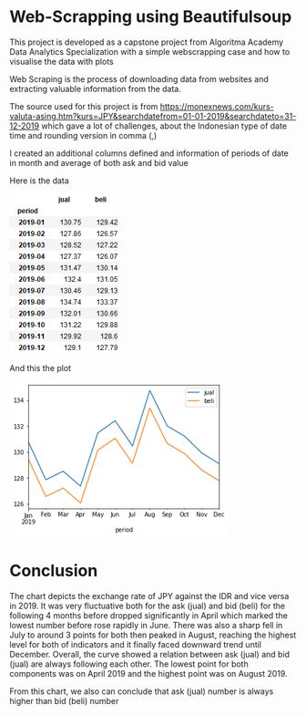 # Web-Scrapping using Beautifulsoup

This project is developed as a capstone project from Algoritma Academy Data Analytics Specialization with a simple webscrapping case and how to visualise the data with plots

Web Scraping is the process of downloading data from websites and extracting valuable information from the data. 

The source used for this project is from https://monexnews.com/kurs-valuta-asing.htm?kurs=JPY&searchdatefrom=01-01-2019&searchdateto=31-12-2019 which gave a lot of challenges, about the Indonesian type of date time and rounding version in comma (,)

I created an additional columns defined and information of periods of date in month and average of both ask and bid value

Here is the data

![](assets/result.png)

And this the plot

![](assets/plot.png)

# Conclusion

The chart depicts the exchange rate of JPY against the IDR and vice versa in 2019. It was very fluctuative both for the ask (jual) and bid (beli) for the following 4 months before dropped significantly in April which marked the lowest number before rose rapidly in June. There was also a sharp fell in July to around 3 points for both then peaked in August, reaching the highest level for both of indicators and it finally faced downward trend until December. Overall, the curve showed a relation between ask (jual) and bid (jual) are always following each other. The lowest point for both components was on April 2019 and the highest point was on August 2019.

From this chart, we also can conclude that ask (jual) number is always higher than bid (beli) number
